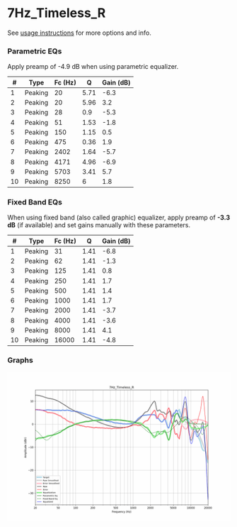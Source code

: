 # 7Hz_Timeless_R
See [usage instructions](https://github.com/jaakkopasanen/AutoEq#usage) for more options and info.

### Parametric EQs
Apply preamp of -4.9 dB when using parametric equalizer.

|   # | Type    |   Fc (Hz) |    Q |   Gain (dB) |
|-----|---------|-----------|------|-------------|
|   1 | Peaking |        20 | 5.71 |        -6.3 |
|   2 | Peaking |        20 | 5.96 |         3.2 |
|   3 | Peaking |        28 | 0.9  |        -5.3 |
|   4 | Peaking |        51 | 1.53 |        -1.8 |
|   5 | Peaking |       150 | 1.15 |         0.5 |
|   6 | Peaking |       475 | 0.36 |         1.9 |
|   7 | Peaking |      2402 | 1.64 |        -5.7 |
|   8 | Peaking |      4171 | 4.96 |        -6.9 |
|   9 | Peaking |      5703 | 3.41 |         5.7 |
|  10 | Peaking |      8250 | 6    |         1.8 |

### Fixed Band EQs
When using fixed band (also called graphic) equalizer, apply preamp of **-3.3 dB** (if available) and set gains manually with these parameters.

|   # | Type    |   Fc (Hz) |    Q |   Gain (dB) |
|-----|---------|-----------|------|-------------|
|   1 | Peaking |        31 | 1.41 |        -6.8 |
|   2 | Peaking |        62 | 1.41 |        -1.3 |
|   3 | Peaking |       125 | 1.41 |         0.8 |
|   4 | Peaking |       250 | 1.41 |         1.7 |
|   5 | Peaking |       500 | 1.41 |         1.4 |
|   6 | Peaking |      1000 | 1.41 |         1.7 |
|   7 | Peaking |      2000 | 1.41 |        -3.7 |
|   8 | Peaking |      4000 | 1.41 |        -3.6 |
|   9 | Peaking |      8000 | 1.41 |         4.1 |
|  10 | Peaking |     16000 | 1.41 |        -4.8 |

### Graphs
![](./7Hz_Timeless_R.png)
